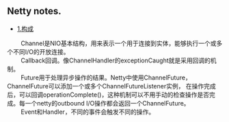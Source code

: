 ## Netty notes.

* [1.构成](#1)

&emsp;&emsp; Channel是NIO基本结构，用来表示一个用于连接到实体，能够执行一个或多个不同I/O的开放连接。
<br>
&emsp;&emsp; Callback回调。像ChannelHandler的exceptionCaught就是采用回调的机制。
<br>
&emsp;&emsp; Future用于处理异步操作的结果。Netty中使用ChannelFuture，ChannelFuture可以添加一个或多个ChannelFutureListener实例，
在操作完成后，可以回调operationComplete()，这种机制可以不用手动的检查操作是否完成。每一个netty的outbound I/O操作都会返回一个ChannelFuture。
<br>
&emsp;&emsp; Event和Handler，不同的事件会触发不同的操作。